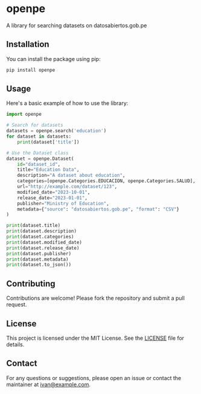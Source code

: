 # openpe

A library for searching datasets on datosabiertos.gob.pe

## Installation

You can install the package using pip:

```sh
pip install openpe
```

## Usage

Here's a basic example of how to use the library:

```python
import openpe

# Search for datasets
datasets = openpe.search('education')
for dataset in datasets:
    print(dataset['title'])

# Use the Dataset class
dataset = openpe.Dataset(
    id="dataset_id",
    title="Education Data",
    description="A dataset about education",
    categories=[openpe.Categories.EDUCACION, openpe.Categories.SALUD],
    url="http://example.com/dataset/123",
    modified_date="2023-10-01",
    release_date="2023-01-01",
    publisher="Ministry of Education",
    metadata={"source": "datosabiertos.gob.pe", "format": "CSV"}
)

print(dataset.title)
print(dataset.description)
print(dataset.categories)
print(dataset.modified_date)
print(dataset.release_date)
print(dataset.publisher)
print(dataset.metadata)
print(dataset.to_json())
```

## Contributing

Contributions are welcome! Please fork the repository and submit a pull request.

## License

This project is licensed under the MIT License. See the [LICENSE](LICENSE) file for details.

## Contact

For any questions or suggestions, please open an issue or contact the maintainer at ivan@example.com.
